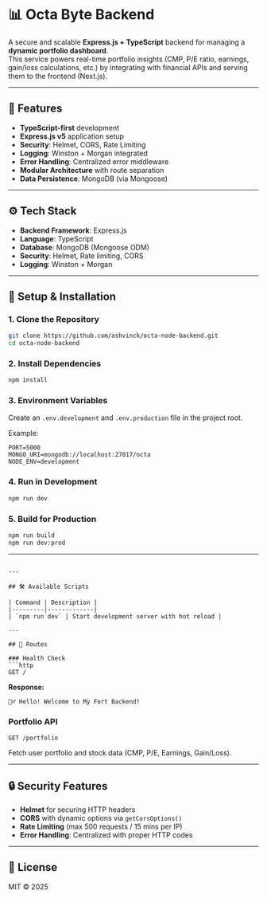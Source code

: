 # 📊 Octa Byte Backend

A secure and scalable **Express.js + TypeScript** backend for managing a **dynamic portfolio dashboard**.  
This service powers real-time portfolio insights (CMP, P/E ratio, earnings, gain/loss calculations, etc.) by integrating with financial APIs and serving them to the frontend (Next.js).

---

## 🚀 Features

- **TypeScript-first** development
- **Express.js v5** application setup
- **Security**: Helmet, CORS, Rate Limiting
- **Logging**: Winston + Morgan integrated
- **Error Handling**: Centralized error middleware
- **Modular Architecture** with route separation
- **Data Persistence**: MongoDB (via Mongoose)

---

## ⚙️ Tech Stack

- **Backend Framework**: Express.js
- **Language**: TypeScript
- **Database**: MongoDB (Mongoose ODM)
- **Security**: Helmet, Rate limiting, CORS
- **Logging**: Winston + Morgan

---

## 🔧 Setup & Installation

### 1. Clone the Repository

```bash
git clone https://github.com/ashvinck/octa-node-backend.git
cd octa-node-backend
```

### 2. Install Dependencies

```bash
npm install
```

### 3. Environment Variables

Create an `.env.development` and `.env.production` file in the project root.

Example:

```
PORT=5000
MONGO_URI=mongodb://localhost:27017/octa
NODE_ENV=development
```

### 4. Run in Development

```bash
npm run dev
```

### 5. Build for Production

```bash
npm run build
npm run dev:prod
```

---

````

---

## 🛠️ Available Scripts

| Command | Description |
|---------|-------------|
| `npm run dev` | Start development server with hot reload |

---

## 📌 Routes

### Health Check
```http
GET /
````

**Response:**

```
🙋‍♂️ Hello! Welcome to My Fort Backend!
```

### Portfolio API

```http
GET /portfolio
```

Fetch user portfolio and stock data (CMP, P/E, Earnings, Gain/Loss).

---

## 🔒 Security Features

- **Helmet** for securing HTTP headers
- **CORS** with dynamic options via `getCorsOptions()`
- **Rate Limiting** (max 500 requests / 15 mins per IP)
- **Error Handling**: Centralized with proper HTTP codes

---

## 📜 License

MIT © 2025
